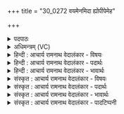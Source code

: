 +++
title = "30_0272 वयमेनमिदा ह्योपीपेमेह"

+++
<details><summary>पदपाठः</summary>

व꣣य꣢म्। ए꣣नम्। इदा꣢। ह्यः। अ꣡पी꣢꣯पेम। इ꣣ह꣢। व꣣ज्रि꣡ण꣢म्। त꣡स्मै꣢꣯। उ꣣। अद्य꣢। अ꣣। द्य꣢। स꣡व꣢꣯ने। सु꣣त꣢म्। भ꣣र। आ꣢। नू꣣न꣢म्। भू꣣षत। श्रुते꣢। २७२।
</details>

<details><summary>अधिमन्त्रम् (VC)</summary>

- इन्द्रः
- कलिः प्रागाथः
- बृहती
- मध्यमः
- ऐन्द्रं काण्डम्
</details>

<details><summary>हिन्दी : आचार्य रामनाथ वेदालंकार - विषयः</summary>

अगले मन्त्र में परमात्मा और राजा का विषय वर्णित है।
</details>

<details><summary>हिन्दी : आचार्य रामनाथ वेदालंकार - पदार्थः</summary>

पदार्थान्वय -  प्रथम—अध्यात्म पक्ष में। (वयम्) हम उपासक लोग (वज्रिणम्) दुर्जनों वा दुर्गुणों के प्रति वज्रधारी अर्थात् उनके विनाशक, (एनम्) प्रसिद्ध गुणोंवाले इस इन्द्र परमेश्वर को (इदा) इस समय और (ह्यः) कल (इह) इस उपासना-यज्ञ में (अपीपेम) स्तुतिगान से रिझा चुके हैं। हे भाई ! तू भी (तस्मै उ) उस इन्द्र परमेश्वर के लिए (अद्य) आज (सवने) अपने जीवन-यज्ञ में (सुतम्) श्रद्धारूप सोमरस को (भर) हृदय में धारण कर अथवा अर्पित कर। हे साथियो ! तुम सब भी (नूनम्) निश्चय ही (श्रुते) वेदादि द्वारा उसकी महिमा सुनी जाने पर, उसे (आभूषत) स्तोत्ररूप उपहारों से अलंकृत करो ॥ द्वितीय—राष्ट्र के पक्ष में। (वयम्) हम लोगों ने (वज्रिणम्) दुष्ट शत्रुओं तथा चोर, ठग, लुटेरों आदियों के प्रति दण्डधारी (एनम्) इस अपने सम्राट् को (इदा) वर्तमान काल में, और (ह्यः) भूतकाल में (इह) इस राष्ट्र-यज्ञ में (अपीपेम) कर-प्रदान द्वारा बढ़ाया है। हे भाई ! तू भी (तस्मै उ) उस सम्राट् के लिए (अद्य) आज (सवने) राष्ट्ररूप यज्ञ में (सुतम्) अपनी आमदनी की राशि में से पृथक् किये हुए राजदेय कर को (भर) प्रदान कर। हे दूसरे प्रजाजनों ! तुम भी (नूनम्) निश्चयपूर्वक (श्रुते) राजाज्ञा के सुनने पर, राजा को (आभूषत) अपना-अपना देय अंश देकर अलङ्कृत करो ॥१०॥ इस मन्त्र में श्लेषालङ्कार है ॥१०॥
</details>

<details><summary>हिन्दी : आचार्य रामनाथ वेदालंकार - भावार्थः</summary>

भावार्थ -  सब मनुष्यों को चाहिए कि दुर्जनों और दुर्गुणों के विनाशक तथा सज्जनों और सद्गुणों के पोषक परमेश्वर की उपासना करें। उसी प्रकार दुष्ट शत्रुओं, चोर, लम्पट, ठग, लुटेरे आदियों तथा अशान्ति फैलानेवालों को दण्ड देनेवाले और सज्जनों तथा शान्ति के प्रेमियों को बसानेवाले सम्राट् का भी कर (टैक्स) देकर सम्मान करना चाहिए ॥१०॥ इस दशति में इन्द्र के गुणों का वर्णन करके उसकी महिमा गाने की प्रेरणा होने से, उससे गृह आदि की याचना होने से, उसका आह्वान होने से और इन्द्र नाम से राजा आदि का भी वर्णन होने से इस दशति के विषय की पूर्व दशति के विषय के साथ संगति है ॥ तृतीय प्रपाठक में द्वितीय अर्ध की तृतीय दशति समाप्त॥ तृतीय अध्याय में चतुर्थ खण्ड समाप्त ॥
</details>

<details><summary>संस्कृत : आचार्य रामनाथ वेदालंकार - विषयः</summary>

अथ परमात्मविषयो राजविषयश्चोच्यते।
</details>

<details><summary>संस्कृत : आचार्य रामनाथ वेदालंकार - पदार्थः</summary>

पदार्थान्वय -  प्रथमः—अध्यात्मपरः। (वयम्) उपासकाः (एनम्) एतं विश्रुतगुणम् (वज्रिणम्) दुर्जनेषु दुर्गुणेषु वा वज्रधारिणं, स्वशक्त्या तेषां विनाशकमित्यर्थः, इन्द्रं परमेश्वरम् (इदा) इदानीम्। ‘तयोर्दार्हिलौ च छन्दसि। अ० ५।३।२०’ इति इदम् शब्दात् कालेऽर्थे सप्तम्या दा आदेशः। (ह्यः) गतदिवसे च (इह) अस्मिन् उपासनायज्ञे (अपीपेम) स्तुतिगानेन स्वहृदि अवर्धयाम, प्रसादितवन्तः इत्यर्थः। ओप्यायी वृद्धौ धातोर्णिजन्तात् युङ्लुकि प्यायः पी आदेशे रूपम्। हे भ्रातः ! त्वमपि (तस्मै उ) तस्मै इन्द्राय परमेश्वराय खलु (अद्य) अस्मिन् दिने (सवने) जीवनयज्ञे (सुतम्) श्रद्धारूपं सोमरसम् (भर) हृदये धारय अर्पय वा। भृञ् भरणे भ्वादेः हृञ् हरणे इत्यस्य वा रूपम्। हे सखायः ! यूयम् सर्वेऽपि (नूनम्) निश्चयेन (श्रुते) वेदादिद्वारा तन्महिम्नि श्रुते सति (आभूषत तं) स्तोत्ररूपैरुपहारैरलंकुरुत तेन स्वहृदयं वा अलंकुरुत। भूष अलङ्कारे, भ्वादिः ॥ अथ द्वितीयः—राष्ट्रपरः। (वयम्) जनाः (वज्रिणम्) दुष्टेषु शत्रुषु तस्करवञ्चकलुण्ठकादिषु च वज्रहस्तं, दण्डधारिणम् (एनम्) इन्द्रं सम्राजम् (इदा) इदानीं वर्तमानकाले (ह्यः) गते च काले (इह) अस्मिन् राष्ट्रयज्ञे (अपीपेम) करप्रदानेन वर्द्धितवन्तः। हे (भ्रातः) त्वमपि (तस्मै उ) तस्मै सम्राजे (अद्य) अद्यतने काले (सवने) राष्ट्रयज्ञे (सुतम्) स्वकीयात् आयराशेरभिषुतं पृथक्कृतं राजदेयं करम् (भर) प्रदेहि। हे इतरे प्रजाजनाः ! यूयमपि (नूनम्) निश्चयेन (श्रुते) तदादेशे आकर्णिते सति, तम् (आभूषत) स्वस्वदेयांशदानेन अलंकुरुत ॥१०॥ अत्र श्लेषालङ्कारः ॥१०॥
</details>

<details><summary>संस्कृत : आचार्य रामनाथ वेदालंकार - भावार्थः</summary>

भावार्थ -  सर्वैर्मनुष्यैर्दुर्जनानां दुर्गुणानां च विनाशकः सज्जनानां सद्गुणानां च पोषकः परमेश्वर उपासनीयः। तथैव दुष्टानां रिपूणां, चौरलम्पटप्रतारकलुण्ठकादीनाम्, अशान्तिप्रसारकाणां च दण्डयिता सज्जनानां शान्तिप्रियाणां च निवासकः सम्राडपि सर्वैः करप्रदानेन सम्माननीयः ॥१०॥ अत्रेन्द्रस्य गुणानुपवर्ण्य तन्महिमानं गातुं प्रेरणात्, ततो गृहादिकस्य याचनात्, तस्याह्वानाद्, इन्द्रनाम्ना नृपादीनां चापि वर्णनादेतद्दशत्यर्थस्य पूर्वदशत्यर्थेन संगतिरस्ति ॥ इति तृतीये प्रपाठके द्वितीयार्धे तृतीया दशतिः। इति तृतीयाध्याये चतुर्थः खण्डः ॥
</details>

<details><summary>संस्कृत : आचार्य रामनाथ वेदालंकार - पादटिप्पनी</summary>

टिप्पनी -   १. ऋ० ८।६६।७, अथ० २०।९७।१, साम० १६९१।
</details>